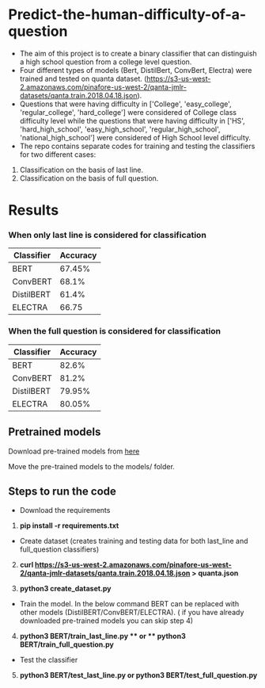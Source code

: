 # Predict-the-human-difficulty-of-a-question

- The aim of this project is to create a binary classifier that can distinguish a high school question from a college level question. 
- Four different types of models (Bert, DistilBert, ConvBert, Electra) were trained and tested on quanta dataset.
(https://s3-us-west-2.amazonaws.com/pinafore-us-west-2/qanta-jmlr-datasets/qanta.train.2018.04.18.json). 
- Questions that were having difficulty in ['College', 'easy_college', 'regular_college', 'hard_college'] were considered of College class difficulty level while the questions that were having difficulty in ['HS', 'hard_high_school', 'easy_high_school', 'regular_high_school', 'national_high_school'] were considered of High School level difficulty.
- The repo contains separate codes for training and testing the classifiers for two different cases: 
1. Classification on the basis of last line.
2. Classification on the basis of full question.

# Results

### When only last line is considered for classification

| Classifier | Accuracy|
| --------------------------- | --------------------------- |
| BERT | 67.45% |
| ConvBERT | 68.1% |
| DistilBERT | 61.4% |
| ELECTRA | 66.75 |

### When the full question is considered for classification

| Classifier | Accuracy|
| --------------------------- | --------------------------- |
| BERT | 82.6% |
| ConvBERT | 81.2% |
| DistilBERT | 79.95% |
| ELECTRA | 80.05% |

## Pretrained models

Download pre-trained models from [here](https://drive.google.com/drive/folders/18dGwaxI7kx4Yx7gTMTiCbUv2YLxzNPmZ?usp=sharing)

Move the pre-trained models to the models/  folder.

## Steps to run the code

- Download the requirements
1. **pip install -r requirements.txt**

- Create dataset (creates training and testing data for both last_line and full_question classifiers) 
2. **curl https://s3-us-west-2.amazonaws.com/pinafore-us-west-2/qanta-jmlr-datasets/qanta.train.2018.04.18.json > quanta.json**

3. **python3 create_dataset.py**

- Train the model. In the below command BERT can be replaced with other models (DistilBERT/ConvBERT/ELECTRA). ( if you have already downloaded pre-trained models you can skip step 4)
4. **python3 BERT/train_last_line.py ** or ** python3 BERT/train_full_question.py**

- Test the classifier
5. **python3 BERT/test_last_line.py or python3 BERT/test_full_question.py**
